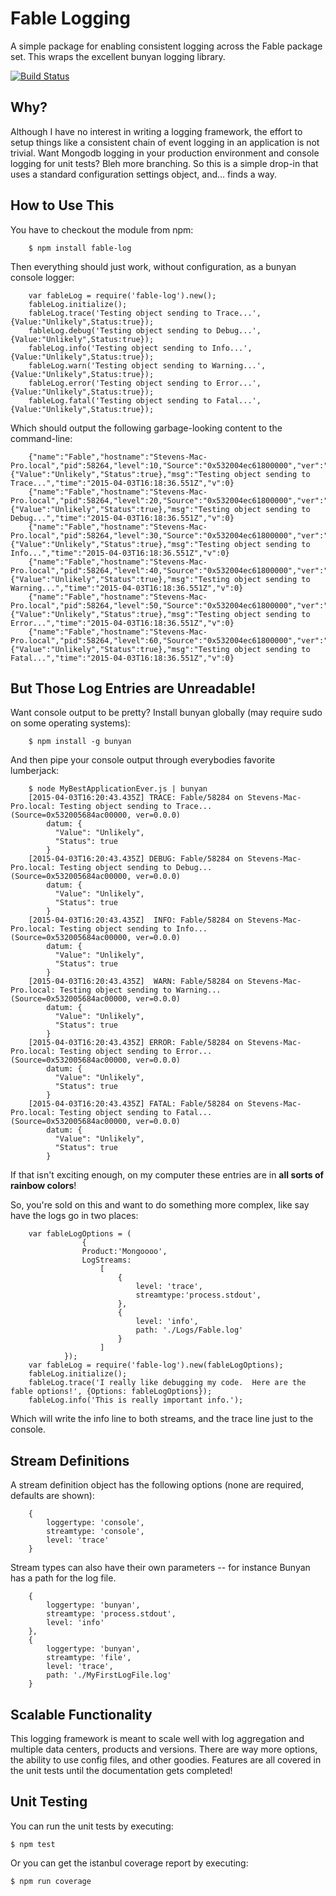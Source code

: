 Fable Logging
=============

A simple package for enabling consistent logging across the Fable package set.  This wraps the excellent bunyan logging library.

[![Build Status](https://travis-ci.org/stevenvelozo/fable-log.svg?branch=master)](https://travis-ci.org/stevenvelozo/fable-log)

Why?
----

Although I have no interest in writing a logging framework, the effort to setup things like a consistent chain of event logging in an application is not trivial.  Want Mongodb logging in your production environment and console logging for unit tests?  Bleh more branching.  So this is a simple drop-in that uses a standard configuration settings object, and... finds a way.

How to Use This
---------------

You have to checkout the module from npm:

```
    $ npm install fable-log
```

Then everything should just work, without configuration, as a bunyan console logger:

```
    var fableLog = require('fable-log').new();
    fableLog.initialize();
    fableLog.trace('Testing object sending to Trace...',{Value:"Unlikely",Status:true});
    fableLog.debug('Testing object sending to Debug...',{Value:"Unlikely",Status:true});
    fableLog.info('Testing object sending to Info...',{Value:"Unlikely",Status:true});
    fableLog.warn('Testing object sending to Warning...',{Value:"Unlikely",Status:true});
    fableLog.error('Testing object sending to Error...',{Value:"Unlikely",Status:true});
    fableLog.fatal('Testing object sending to Fatal...',{Value:"Unlikely",Status:true});
```

Which should output the following garbage-looking content to the command-line:

```
	{"name":"Fable","hostname":"Stevens-Mac-Pro.local","pid":58264,"level":10,"Source":"0x532004ec61800000","ver":"0.0.0","datum":{"Value":"Unlikely","Status":true},"msg":"Testing object sending to Trace...","time":"2015-04-03T16:18:36.551Z","v":0}
	{"name":"Fable","hostname":"Stevens-Mac-Pro.local","pid":58264,"level":20,"Source":"0x532004ec61800000","ver":"0.0.0","datum":{"Value":"Unlikely","Status":true},"msg":"Testing object sending to Debug...","time":"2015-04-03T16:18:36.551Z","v":0}
	{"name":"Fable","hostname":"Stevens-Mac-Pro.local","pid":58264,"level":30,"Source":"0x532004ec61800000","ver":"0.0.0","datum":{"Value":"Unlikely","Status":true},"msg":"Testing object sending to Info...","time":"2015-04-03T16:18:36.551Z","v":0}
	{"name":"Fable","hostname":"Stevens-Mac-Pro.local","pid":58264,"level":40,"Source":"0x532004ec61800000","ver":"0.0.0","datum":{"Value":"Unlikely","Status":true},"msg":"Testing object sending to Warning...","time":"2015-04-03T16:18:36.551Z","v":0}
	{"name":"Fable","hostname":"Stevens-Mac-Pro.local","pid":58264,"level":50,"Source":"0x532004ec61800000","ver":"0.0.0","datum":{"Value":"Unlikely","Status":true},"msg":"Testing object sending to Error...","time":"2015-04-03T16:18:36.551Z","v":0}
	{"name":"Fable","hostname":"Stevens-Mac-Pro.local","pid":58264,"level":60,"Source":"0x532004ec61800000","ver":"0.0.0","datum":{"Value":"Unlikely","Status":true},"msg":"Testing object sending to Fatal...","time":"2015-04-03T16:18:36.551Z","v":0}
```

But Those Log Entries are Unreadable!
-------------

Want console output to be pretty?  Install bunyan globally (may require sudo on some operating systems):

```
    $ npm install -g bunyan
```

And then pipe your console output through everybodies favorite lumberjack:

```
    $ node MyBestApplicationEver.js | bunyan
    [2015-04-03T16:20:43.435Z] TRACE: Fable/58284 on Stevens-Mac-Pro.local: Testing object sending to Trace... (Source=0x532005684ac00000, ver=0.0.0)
        datum: {
          "Value": "Unlikely",
          "Status": true
        }
    [2015-04-03T16:20:43.435Z] DEBUG: Fable/58284 on Stevens-Mac-Pro.local: Testing object sending to Debug... (Source=0x532005684ac00000, ver=0.0.0)
        datum: {
          "Value": "Unlikely",
          "Status": true
        }
    [2015-04-03T16:20:43.435Z]  INFO: Fable/58284 on Stevens-Mac-Pro.local: Testing object sending to Info... (Source=0x532005684ac00000, ver=0.0.0)
        datum: {
          "Value": "Unlikely",
          "Status": true
        }
    [2015-04-03T16:20:43.435Z]  WARN: Fable/58284 on Stevens-Mac-Pro.local: Testing object sending to Warning... (Source=0x532005684ac00000, ver=0.0.0)
        datum: {
          "Value": "Unlikely",
          "Status": true
        }
    [2015-04-03T16:20:43.435Z] ERROR: Fable/58284 on Stevens-Mac-Pro.local: Testing object sending to Error... (Source=0x532005684ac00000, ver=0.0.0)
        datum: {
          "Value": "Unlikely",
          "Status": true
        }
    [2015-04-03T16:20:43.435Z] FATAL: Fable/58284 on Stevens-Mac-Pro.local: Testing object sending to Fatal... (Source=0x532005684ac00000, ver=0.0.0)
        datum: {
          "Value": "Unlikely",
          "Status": true
        }
```

If that isn't exciting enough, on my computer these entries are in __all sorts of rainbow colors__!

So, you're sold on this and want to do something more complex, like say have the logs go in two places:

```
	var fableLogOptions = (
	        	{
        		Product:'Mongoooo',
        		LogStreams:
        			[
        			    {
        			    	level: 'trace',
        			    	streamtype:'process.stdout',
        			    },
        			    {
        			    	level: 'info',
        			    	path: './Logs/Fable.log'
        			    }
        			]
        	});
    var fableLog = require('fable-log').new(fableLogOptions);
    fableLog.initialize();
    fableLog.trace('I really like debugging my code.  Here are the fable options!', {Options: fableLogOptions});
    fableLog.info('This is really important info.');
```

Which will write the info line to both streams, and the trace line just to the console.

Stream Definitions
------------

A stream definition object has the following options (none are required, defaults are shown):

```
    {
        loggertype: 'console',
        streamtype: 'console',
        level: 'trace'
    }
```

Stream types can also have their own parameters -- for instance Bunyan has a path for the log file.

```
    {
        loggertype: 'bunyan',
        streamtype: 'process.stdout',
        level: 'info'
    },
    {
        loggertype: 'bunyan',
        streamtype: 'file',
        level: 'trace',
        path: './MyFirstLogFile.log'
    }
```



Scalable Functionality
------------

This logging framework is meant to scale well with log aggregation and multiple data centers, products and versions.  There are way more options, the ability to use config files, and other goodies.  Features are all covered in the unit tests until the documentation gets completed!

Unit Testing
------------

You can run the unit tests by executing:

    $ npm test

Or you can get the istanbul coverage report by executing:

    $ npm run coverage